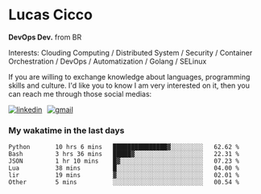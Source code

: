 # Lucas Cicco

**DevOps Dev.** from BR

Interests: Clouding Computing / Distributed System / Security / Container Orchestration / DevOps / Automatization / Golang / SELinux

If you are willing to exchange knowledge about languages, programming skills and culture. I'd like you to know I am very interested on it, then you can reach me through those social medias:

<div style="display: flex; align-items: center; gap: 10px;">
  <a href="https://www.linkedin.com/in/lucas-vitor-de-cicco" target="_blank">
    <img
      src="https://img.shields.io/badge/-LinkedIn-%230077B5?style=for-the-badge&logo=linkedin&logoColor=white"
      alt="linkedin"
      target="_blank" 
    />
  </a>
  <a href="mailto:lucasvitorx1@gmail.com">
      <img
        src="https://img.shields.io/badge/-Gmail-%23333?style=for-the-badge&logo=gmail&logoColor=white"
        alt="gmail"
        target="_blank"
      />
  </a>
</div>

### My wakatime in the last days

<!--START_SECTION:waka-->

```text
Python       10 hrs 6 mins   ███████████████▓░░░░░░░░░   62.62 %
Bash         3 hrs 36 mins   █████▓░░░░░░░░░░░░░░░░░░░   22.31 %
JSON         1 hr 10 mins    █▓░░░░░░░░░░░░░░░░░░░░░░░   07.23 %
Lua          38 mins         █░░░░░░░░░░░░░░░░░░░░░░░░   04.00 %
lir          19 mins         ▓░░░░░░░░░░░░░░░░░░░░░░░░   02.01 %
Other        5 mins          ░░░░░░░░░░░░░░░░░░░░░░░░░   00.54 %
```

<!--END_SECTION:waka-->
